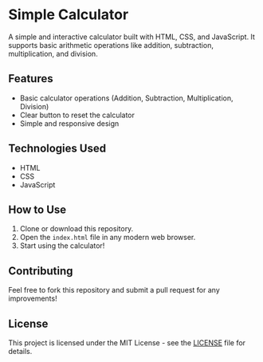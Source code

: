 # Simple Calculator

A simple and interactive calculator built with HTML, CSS, and JavaScript. It supports basic arithmetic operations like addition, subtraction, multiplication, and division.

## Features

- Basic calculator operations (Addition, Subtraction, Multiplication, Division)
- Clear button to reset the calculator
- Simple and responsive design

## Technologies Used

- HTML
- CSS
- JavaScript

## How to Use

1. Clone or download this repository.
2. Open the `index.html` file in any modern web browser.
3. Start using the calculator!

## Contributing

Feel free to fork this repository and submit a pull request for any improvements!

## License

This project is licensed under the MIT License - see the [LICENSE](LICENSE) file for details.
